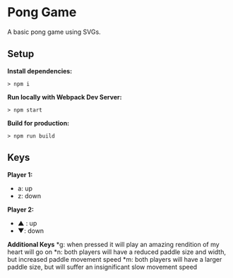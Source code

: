 # Pong Game

A basic pong game using SVGs.

## Setup

**Install dependencies:**

`> npm i`

**Run locally with Webpack Dev Server:**

`> npm start`

**Build for production:**

`> npm run build`

## Keys

**Player 1:**
* a: up
* z: down

**Player 2:**
* ▲ : up
* ▼: down

**Additional Keys**
*g: when pressed it will play an amazing rendition of my heart will go on
*n: both players will have a reduced paddle size and width, but increased paddle movement speed
*m: both players will have a larger paddle size, but will suffer an insignificant slow movement speed
